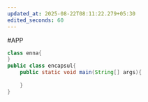 ```yaml
---
updated_at: 2025-08-22T08:11:22.279+05:30
edited_seconds: 60
---
```

#APP 
```Java
class enna{
}
public class encapsul{
	public static void main(String[] args){
		
	}
}
```
